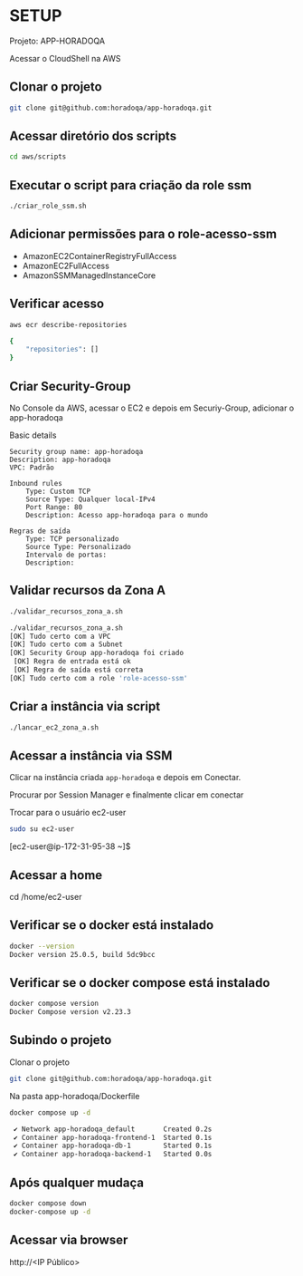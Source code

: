 # SETUP

Projeto: APP-HORADOQA

Acessar o CloudShell na AWS

## Clonar o projeto

```bash
git clone git@github.com:horadoqa/app-horadoqa.git
```

## Acessar diretório dos scripts

```bash
cd aws/scripts
```

## Executar o script para criação da role ssm

```bash
./criar_role_ssm.sh
```

## Adicionar permissões para o role-acesso-ssm

- AmazonEC2ContainerRegistryFullAccess
- AmazonEC2FullAccess
- AmazonSSMManagedInstanceCore

## Verificar acesso

```bash
aws ecr describe-repositories

{
    "repositories": []
}
```

## Criar Security-Group

No Console da AWS, acessar o EC2 e depois em Securiy-Group, adicionar o app-horadoqa

Basic details

    Security group name: app-horadoqa
    Description: app-horadoqa
    VPC: Padrão

    Inbound rules
        Type: Custom TCP
        Source Type: Qualquer local-IPv4
        Port Range: 80
        Description: Acesso app-horadoqa para o mundo

    Regras de saída
        Type: TCP personalizado
        Source Type: Personalizado
        Intervalo de portas:
        Description:

## Validar recursos da Zona A

```bash
./validar_recursos_zona_a.sh

./validar_recursos_zona_a.sh 
[OK] Tudo certo com a VPC
[OK] Tudo certo com a Subnet
[OK] Security Group app-horadoqa foi criado
 [OK] Regra de entrada está ok
 [OK] Regra de saída está correta
[OK] Tudo certo com a role 'role-acesso-ssm'
```

## Criar a instância via script
```bash
./lancar_ec2_zona_a.sh
```

## Acessar a instância via SSM

Clicar na instância criada `app-horadoqa` e depois em Conectar. 

Procurar por Session Manager e finalmente clicar em conectar

Trocar para o usuário ec2-user

```bash
sudo su ec2-user
```
[ec2-user@ip-172-31-95-38 ~]$

## Acessar a home

cd /home/ec2-user

## Verificar se o docker está instalado

```bash
docker --version
Docker version 25.0.5, build 5dc9bcc
```

## Verificar se o docker compose está instalado

```bash
docker compose version
Docker Compose version v2.23.3
```

## Subindo o projeto

Clonar o projeto

```bash
git clone git@github.com:horadoqa/app-horadoqa.git
```

Na pasta app-horadoqa/Dockerfile

```bash
docker compose up -d

 ✔ Network app-horadoqa_default       Created 0.2s
 ✔ Container app-horadoqa-frontend-1  Started 0.1s
 ✔ Container app-horadoqa-db-1        Started 0.1s
 ✔ Container app-horadoqa-backend-1   Started 0.0s
```

## Após qualquer mudaça

```bash
docker compose down
docker-compose up -d
```

## Acessar via browser

http://<IP Público>